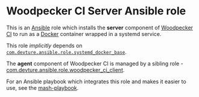 # Woodpecker CI Server Ansible role

This is an [Ansible](https://www.ansible.com/) role which installs the **server** component of [Woodpecker CI](https://woodpecker-ci.org/) to run as a [Docker](https://www.docker.com/) container wrapped in a systemd service.

This role *implicitly* depends on [`com.devture.ansible.role.systemd_docker_base`](https://github.com/devture/com.devture.ansible.role.systemd_docker_base).

The **agent** component of Woodpecker CI is managed by a sibling role - [com.devture.ansible.role.woodpecker_ci_client](https://github.com/devture/com.devture.ansible.role.woodpecker_ci_client).

For an Ansible playbook which integrates this role and makes it easier to use, see the [mash-playbook](https://github.com/mother-of-all-self-hosting/mash-playbook).
